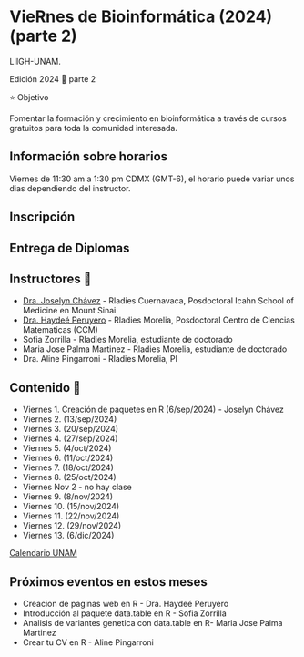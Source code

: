 # VieRnes de Bioinformática (2024) (parte 2)

LIIGH-UNAM.

Edición 2024 💜 parte 2

⭐ Objetivo

Fomentar la formación y crecimiento en bioinformática a través de cursos gratuitos para toda la comunidad interesada.

## Información sobre horarios
Viernes de 11:30 am a 1:30 pm CDMX (GMT-6), el horario puede variar unos dias dependiendo del instructor.


## Inscripción

## Entrega de Diplomas

## Instructores 👾

- [Dra. Joselyn Chávez](https://rladiesmx.netlify.app/author/joselyn-chavez/) - Rladies Cuernavaca, Posdoctoral Icahn School of Medicine en Mount Sinai
- [Dra. Haydeé Peruyero](https://haydeeperuyero.github.io/) - Rladies Morelia, Posdoctoral Centro de Ciencias Matematicas (CCM)
- Sofia Zorrilla - Rladies Morelia, estudiante de doctorado
- Maria Jose Palma Martinez - Rladies Morelia, estudiante de doctorado
- Dra. Aline Pingarroni - Rladies Morelia, PI

## Contenido 📌

- Viernes 1. Creación de paquetes en R (6/sep/2024) - Joselyn Chávez
- Viernes 2. (13/sep/2024)
- Viernes 3. (20/sep/2024)
- Viernes 4. (27/sep/2024)
- Viernes 5. (4/oct/2024)
- Viernes 6. (11/oct/2024)
- Viernes 7. (18/oct/2024)
- Viernes 8. (25/oct/2024)
- Viernes Nov 2 - no hay clase
- Viernes 9. (8/nov/2024)
- Viernes 10. (15/nov/2024)
- Viernes 11. (22/nov/2024)
- Viernes 12. (29/nov/2024)
- Viernes 13. (6/dic/2024)

[Calendario UNAM](https://www.dgae-siae.unam.mx/actividades/calendarios/2025-semestral.pdf)

## Próximos eventos en estos meses

- Creacion de paginas web en R - Dra. Haydeé Peruyero
- Introducción al paquete data.table en R - Sofia Zorrilla
- Analisis de variantes genetica con data.table en R- Maria Jose Palma Martinez
- Crear tu CV en R - Aline Pingarroni
